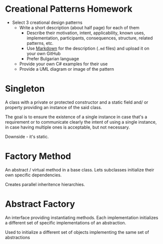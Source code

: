 # Creational Patterns Homework

*   Select 3 creational design patterns
    *   Write a short description (about half page) for each of them
        *   Describe their motivation, intent, applicability, known uses, implementation, participants, consequences, structure, related patterns, etc.
        *   Use [Markdown](https://help.github.com/articles/github-flavored-markdown/) for the description (`.md` files) and upload it on your own GitHub
        *   Prefer Bulgarian language
    *   Provide your own C# examples for their use
    *   Provide a UML diagram or image of the pattern

# Singleton

A class with a private or protected constructor and a static field and/ or property providing an instance of the said class.

The goal is to ensure the existence of a single instance in case that's a requirement or to communicate clearly the intent of using a single instance, in case having multiple ones is acceptable, but not necessary.

Downside - it's static. 

# Factory Method

An abstract / virtual method in a base class. Lets subclasses initialize their own specific dependencies.

Creates parallel inheritence hierarchies. 

# Abstract Factory

An interface providing instantiating methods. Each implementation initializes a different set of specific implementations of an abstraction.

Used to initialize a different set of objects implementing the same set of abstractions

